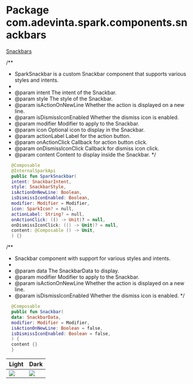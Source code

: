 # Package com.adevinta.spark.components.snackbars

[Snackbars](https://spark.adevinta.com/1186e1705/p/36d4af-snack-bar--toast/b/380770)

/**
* SparkSnackbar is a custom Snackbar component that supports various styles and intents.
*
* @param intent The intent of the Snackbar.
* @param style The style of the Snackbar.
* @param isActionOnNewLine Whether the action is displayed on a new line.
* @param isDismissIconEnabled Whether the dismiss icon is enabled.
* @param modifier Modifier to apply to the Snackbar.
* @param icon Optional icon to display in the Snackbar.
* @param actionLabel Label for the action button.
* @param onActionClick Callback for action button click.
* @param onDismissIconClick Callback for dismiss icon click.
* @param content Content to display inside the Snackbar.
  */

```kotlin
  @Composable
  @InternalSparkApi
  public fun SparkSnackbar(
  intent: SnackbarIntent,
  style: SnackbarStyle,
  isActionOnNewLine: Boolean,
  isDismissIconEnabled: Boolean,
  modifier: Modifier = Modifier,
  icon: SparkIcon? = null,
  actionLabel: String? = null,
  onActionClick: (() -> Unit)? = null,
  onDismissIconClick: (() -> Unit)? = null,
  content: @Composable () -> Unit,
  ) {}
```
/**
* Snackbar component with support for various styles and intents.
*
* @param data The SnackbarData to display.
* @param modifier Modifier to apply to the Snackbar.
* @param isActionOnNewLine Whether the action is displayed on a new line.
* @param isDismissIconEnabled Whether the dismiss icon is enabled.
  */

```kotlin
  @Composable
  public fun Snackbar(
  data: SnackbarData,
  modifier: Modifier = Modifier,
  isActionOnNewLine: Boolean = false,
  isDismissIconEnabled: Boolean = false,
  ) {
  content {}
  }
```


| Light                                                                                                      | Dark                                                                                                       |
|------------------------------------------------------------------------------------------------------------|------------------------------------------------------------------------------------------------------------|
| ![](../../images/com.adevinta.spark.snackbar_SnackbarIntentsScreenshot_snackbarIntentsShowcase__light.png) | ![](../../images/com.adevinta.spark.snackbar_SnackbarIntentsScreenshot_snackbarIntentsShowcase__light.png) |
